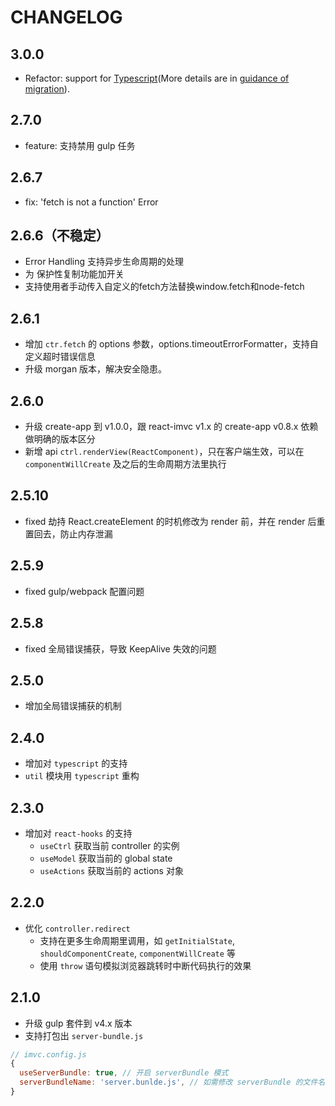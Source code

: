# CHANGELOG

## 3.0.0

- Refactor: support for [Typescript](http://www.typescriptlang.org/docs/home.html)(More details are in [guidance of migration](./doc/MIGRATION.md)).

## 2.7.0

- feature: 支持禁用 gulp 任务

## 2.6.7
- fix: 'fetch is not a function' Error

## 2.6.6（不稳定）

- Error Handling 支持异步生命周期的处理
- 为 保护性复制功能加开关
- 支持使用者手动传入自定义的fetch方法替换window.fetch和node-fetch

## 2.6.1

- 增加 `ctr.fetch` 的 options 参数，options.timeoutErrorFormatter，支持自定义超时错误信息
- 升级 morgan 版本，解决安全隐患。

## 2.6.0

- 升级 create-app 到 v1.0.0，跟 react-imvc v1.x 的 create-app v0.8.x 依赖做明确的版本区分
- 新增 api `ctrl.renderView(ReactComponent)`，只在客户端生效，可以在 `componentWillCreate` 及之后的生命周期方法里执行

## 2.5.10

- fixed 劫持 React.createElement 的时机修改为 render 前，并在 render 后重置回去，防止内存泄漏

## 2.5.9

- fixed gulp/webpack 配置问题

## 2.5.8

- fixed 全局错误捕获，导致 KeepAlive 失效的问题

## 2.5.0

- 增加全局错误捕获的机制

## 2.4.0

- 增加对 `typescript` 的支持
- `util` 模块用 `typescript` 重构

## 2.3.0

- 增加对 `react-hooks` 的支持
  - `useCtrl` 获取当前 controller 的实例
  - `useModel` 获取当前的 global state
  - `useActions` 获取当前的 actions 对象

## 2.2.0

- 优化 `controller.redirect`
  - 支持在更多生命周期里调用，如 `getInitialState`, `shouldComponentCreate`, `componentWillCreate` 等
  - 使用 `throw` 语句模拟浏览器跳转时中断代码执行的效果

## 2.1.0

- 升级 gulp 套件到 v4.x 版本
- 支持打包出 `server-bundle.js`

```javascript
// imvc.config.js
{
  useServerBundle: true, // 开启 serverBundle 模式
  serverBundleName: 'server.bunlde.js', // 如需修改 serverBundle 的文件名，配置该字段
}
```
